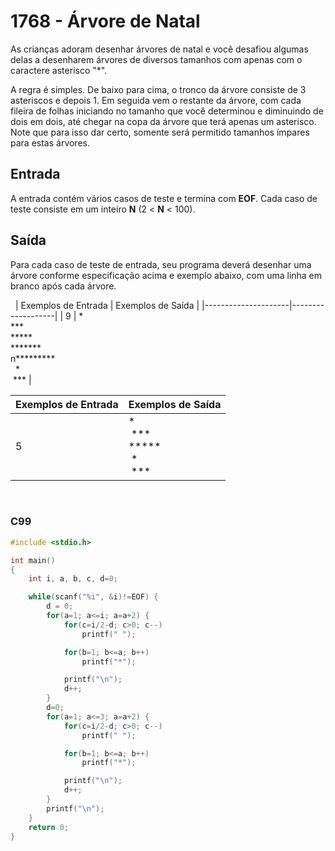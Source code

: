 1768 - Árvore de Natal
======================

As crianças adoram desenhar árvores de natal e você desafiou algumas delas a desenharem árvores de diversos tamanhos com apenas com o caractere asterisco "\*".

A regra é simples. De baixo para cima, o tronco da árvore consiste de 3 asteriscos e depois 1. Em seguida vem o restante da árvore, com cada fileira de folhas iniciando no tamanho que você determinou e diminuindo de dois em dois, até chegar na copa da árvore que terá apenas um asterisco. Note que para isso dar certo, somente será permitido tamanhos ímpares para estas árvores.

Entrada
-------

A entrada contém vários casos de teste e termina com **EOF**. Cada caso de teste consiste em um inteiro **N** (2 < **N** < 100).

Saída
-----

Para cada caso de teste de entrada, seu programa deverá desenhar uma árvore conforme especificação acima e exemplo abaixo, com uma linha em branco após cada árvore.


&nbsp;
| Exemplos de Entrada | Exemplos de Saída |
|---------------------|-------------------|
| 9 | * <br/> *** <br/> ***** <br/> ******* <br/>n********* <br/>  *  <br/> *** |

| Exemplos de Entrada | Exemplos de Saída |
|---------------------|-------------------|
| 5 | * <br/> *** <br/> ***** <br/> * <br/> *** |

&nbsp;


### C99

```c
#include <stdio.h>

int main()
{
    int i, a, b, c, d=0;

    while(scanf("%i", &i)!=EOF) {
        d = 0;
        for(a=1; a<=i; a=a+2) {
            for(c=i/2-d; c>0; c--)
                printf(" ");

            for(b=1; b<=a; b++)
                printf("*");

            printf("\n");
            d++;
        }
        d=0;
        for(a=1; a<=3; a=a+2) {
            for(c=i/2-d; c>0; c--)
                printf(" ");

            for(b=1; b<=a; b++)
                printf("*");

            printf("\n");
            d++;
        }
        printf("\n");
    }
    return 0;
}
```
